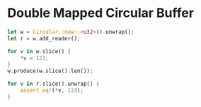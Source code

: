 # Double Mapped Circular Buffer


``` rust
let w = Circular::new::<u32>().unwrap();
let r = w.add_reader();

for v in w.slice() {
    *v = 123;
}
w.produce(w.slice().len());

for v in r.slice().unwrap() {
    assert_eq!(*v, 123);
}
```

